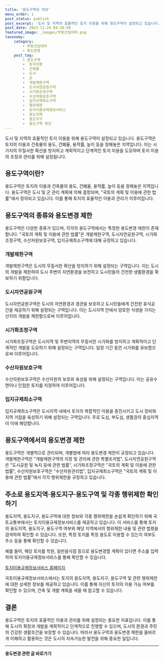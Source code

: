 ```yaml
---
title: '용도구역의 의의'
menu_order: 1
post_status: publish
post_excerpt: '도시 및 지역의 효율적인 토지 이용을 위해 용도구역이 설정되고 있습니다. 용도구역은 토지의 이용과 건축물의 용도, 건폐율, 용적률, 높이 등을 정해놓은 지역입니다. 이는 시가지의 무질서한 확산을 방지하고 계획적이고 단계적인 토지 이용을 도모하며 토지 이용의 조정과 관리를 위해 설정됩니다.'
post_date: 2023-11-24 04:30:58
featured_image: _images/부동산임대차.png
taxonomy:
    category:
        - 부동산임대차
        - 용도변경
    post_tag:
        - 용도구역
        -  토지이용
        -  건축물
        -  도시
        -  군
        -  개발제한구역
        -  도시자연공원구역
        -  시가화조정구역
        -  수산자원보호구역
        -  입지규제최소구역
        -  행위제한
        -  토지이용규제정보서비스
        -  용도지역
        -  용도지구
        -  용도구역 확인
---
```



도시 및 지역의 효율적인 토지 이용을 위해 용도구역이 설정되고 있습니다. 용도구역은 토지의 이용과 건축물의 용도, 건폐율, 용적률, 높이 등을 정해놓은 지역입니다. 이는 시가지의 무질서한 확산을 방지하고 계획적이고 단계적인 토지 이용을 도모하며 토지 이용의 조정과 관리를 위해 설정됩니다.

## 용도구역이란?

용도구역은 토지의 이용과 건축물의 용도, 건폐율, 용적률, 높이 등을 정해놓은 지역입니다. 용도구역은 도시 및 군 관리 계획에 의해 결정되며, "국토의 계획 및 이용에 관한 법률"에서 정의되고 있습니다. 이를 통해 토지의 효율적인 이용과 관리가 이루어집니다.

## 용도구역의 종류와 용도변경 제한

용도구역은 다양한 종류가 있으며, 각각의 용도구역에서는 특정한 용도변경 제한이 존재합니다. "국토의 계획 및 이용에 관한 법률"은 개발제한구역, 도시자연공원구역, 시가화조정구역, 수산자원보호구역, 입지규제최소구역에 대해 규정하고 있습니다.

### 개발제한구역

개발제한구역은 도시의 무질서한 확산을 방지하기 위해 설정되는 구역입니다. 이는 도시의 개발을 제한하여 도시 주변의 자연환경을 보전하고 도시민들의 건전한 생활환경을 확보하기 위함입니다.

### 도시자연공원구역

도시자연공원구역은 도시의 자연환경과 경관을 보호하고 도시민들에게 건전한 휴식공간을 제공하기 위해 설정되는 구역입니다. 이는 도시지역 안에서 양호한 식생을 가지는 산지의 개발을 제한함으로써 이루어집니다.

### 시가화조정구역

시가화조정구역은 도시지역 및 주변지역의 무질서한 시가화를 방지하고 계획적이고 단계적인 개발을 도모하기 위해 설정되는 구역입니다. 일정 기간 동안 시가화를 유보함으로써 이루어집니다.

### 수산자원보호구역

수산자원보호구역은 수산자원의 보호와 육성을 위해 설정되는 구역입니다. 이는 공유수면이나 인접한 토지를 지정하여 이루어집니다.

### 입지규제최소구역

입지규제최소구역은 도시지역 내에서 토지의 복합적인 이용을 증진시키고 도시 정비와 지역 거점을 육성하기 위해 설정되는 구역입니다. 주로 도심, 부도심, 생활권의 중심지역이 이에 해당합니다.

## 용도구역에서의 용도변경 제한

용도구역은 개별적으로 관리되며, 개별법에 따라 용도변경 제한이 규정되고 있습니다. 개발제한구역은 "개발제한구역의 지정 및 관리에 관한 특별조치법", 도시자연공원구역은 "도시공원 및 녹지 등에 관한 법률", 시가화조정구역은 "국토의 계획 및 이용에 관한 법률", 수산자원보호구역은 "수산자원관리법", 입지규제최소구역은 "국토의 계획 및 이용에 관한 법률"에서 각각 행위제한을 규정하고 있습니다.

## 주소로 용도지역·용도지구·용도구역 및 각종 행위제한 확인하기

용도지역, 용도지구, 용도구역에 대한 정보와 각종 행위제한을 손쉽게 확인하기 위해 국토교통부에서는 토지이용규제정보서비스를 제공하고 있습니다. 이 서비스를 통해 토지의 용도지역, 용도지구, 용도구역 여부와 해당 지역에서의 행위제한 내용 및 관련 법령을 검색하여 확인할 수 있습니다. 또한, 특정 토지를 특정 용도로 이용할 수 있는지 여부도 주소 등을 통해 확인할 수 있습니다.

예를 들어, 해당 토지를 학원, 일반음식점 등으로 용도변경할 계획이 있다면 주소를 입력하여 토지이용규제정보서비스를 통해 확인할 수 있습니다.

[토지이용규제정보서비스 홈페이지](http://luris.molit.go.kr)

국토이용규제정보서비스에서는 토지의 용도지역, 용도지구, 용도구역 및 관련 행위제한에 대한 상세한 정보를 제공하고 있습니다. 이를 통해 자신의 토지의 이용 가능 여부를 확인할 수 있으며, 건축 및 개발 계획을 세울 때 참고할 수 있습니다.

## 결론


용도구역은 토지의 효율적인 이용과 관리를 위해 설정되는 중요한 지표입니다. 이를 통해 도시의 확장과 개발을 계획적이고 단계적으로 진행할 수 있으며, 도시의 환경과 주민의 건강한 생활조건을 보장할 수 있습니다. 따라서 용도구역과 용도변경 제한을 올바르게 이해하고 활용하는 것은 도시의 지속가능한 발전을 위해 중요한 일입니다.
<!-- wp:separator -->
<hr class="wp-block-separator has-alpha-channel-opacity"/>
<!-- /wp:separator -->

<!-- wp:group {"backgroundColor":"base","layout":{"type":"constrained"}} -->
<div class="wp-block-group has-base-background-color has-background"><!-- wp:paragraph {"align":"center","fontSize":"medium"} -->
<p class="has-text-align-center has-large-font-size"><strong>용도변경 관련 글 바로가기</strong></p>
<!-- /wp:paragraph -->


<!-- wp:latest-posts
{"categories":[{"id":27339,"count":19,"description":"","link":"https://uknowlaw.com/category/%ec%9a%a9%eb%8f%84%eb%b3%80%ea%b2%bd/","name":"용도변경","slug":"용도변경","taxonomy":"category","parent":0,"meta":[],"_links":{"self":[{"href":"https://uknowlaw.com/wp-json/wp/v2/categories/27339"}],"collection":[{"href":"https://uknowlaw.com/wp-json/wp/v2/categories"}],"about":[{"href":"https://uknowlaw.com/wp-json/wp/v2/taxonomies/category"}],"wp:post_type":[{"href":"https://uknowlaw.com/wp-json/wp/v2/posts?categories=27339"}],"curies":[{"name":"wp","href":"https://api.w.org/{rel}","templated":true}]}}],"postsToShow":100,"excerptLength":28,"postLayout":"grid","columns":2,"featuredImageAlign":"left","featuredImageSizeSlug":"large","fontSize":"small"} /--></div>
<!-- /wp:group -->